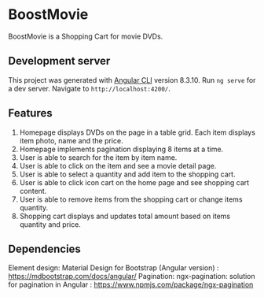 # BoostMovie

BoostMovie is a Shopping Cart for movie DVDs.

## Development server
This project was generated with [Angular CLI](https://github.com/angular/angular-cli) version 8.3.10.
Run `ng serve` for a dev server.
Navigate to `http://localhost:4200/`.

## Features
1. Homepage displays DVDs on the page in a table grid. Each item displays item photo, name and the price.
2. Homepage implements pagination displaying 8 items at a time.
3. User is able to search for the item by item name.
4. User is able to click on the item and see a movie detail page.
5. User is able to select a quantity and add item to the shopping cart.
6. User is able to click icon cart on the home page and see shopping cart content.
7. User is able to remove items from the shopping cart or change items quantity.
8. Shopping cart displays and updates total amount based on items quantity and price.

## Dependencies
Element design: Material Design for Bootstrap (Angular version) : https://mdbootstrap.com/docs/angular/ 
Pagination: ngx-pagination: solution for pagination in Angular : https://www.npmjs.com/package/ngx-pagination 



